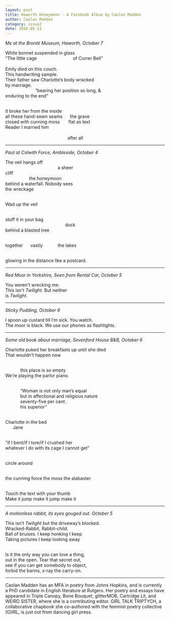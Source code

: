 ```yaml
---
layout: post
title: Haworth Honeymoon - A Facebook Album by Caolan Madden
author: Caolan Madden
category: issue2
date: 2016-05-13
---
```


*Me at the Brontë Museum, Haworth, October 7*

White bonnet suspended in glass<br>
“The little cage&nbsp;&nbsp;&nbsp;&nbsp;&nbsp;&nbsp;&nbsp;&nbsp;&nbsp;&nbsp;&nbsp;&nbsp;&nbsp;&nbsp;&nbsp;&nbsp;&nbsp;&nbsp;&nbsp;&nbsp;&nbsp;&nbsp;&nbsp;&nbsp;&nbsp;&nbsp;&nbsp;&nbsp;&nbsp;of Currer Bell”<br>
<br>
Emily died on this couch. <br>
This handwriting sample.<br>
Their father saw Charlotte’s body wracked<br>
by marriage. <br>
&nbsp;&nbsp;&nbsp;&nbsp;&nbsp;&nbsp;&nbsp;&nbsp;&nbsp;&nbsp;&nbsp;&nbsp;&nbsp;&nbsp;&nbsp;&nbsp;&nbsp;&nbsp;&nbsp;&nbsp;&nbsp;&nbsp;&nbsp;&nbsp;“bearing her position so long, & <br>
enduring to the end”&nbsp;&nbsp;&nbsp;&nbsp;&nbsp;&nbsp;<br><br>

It broke her from the inside &nbsp;&nbsp;&nbsp;&nbsp;&nbsp;&nbsp;<br>
all these hand-sewn seams&nbsp;&nbsp;&nbsp;&nbsp;&nbsp;&nbsp;the grave <br>
closed with cunning moss&nbsp;&nbsp;&nbsp;&nbsp;&nbsp;&nbsp;&nbsp;flat as text<br>
Reader I married him<br><br>
&nbsp;&nbsp;&nbsp;&nbsp;&nbsp;&nbsp;&nbsp;&nbsp;&nbsp;&nbsp;&nbsp;&nbsp;&nbsp;&nbsp;&nbsp;&nbsp;&nbsp;&nbsp;&nbsp;&nbsp;&nbsp;&nbsp;&nbsp;&nbsp;&nbsp;&nbsp;&nbsp;&nbsp;&nbsp;&nbsp;&nbsp;&nbsp;&nbsp;&nbsp;&nbsp;&nbsp;&nbsp;&nbsp;&nbsp;&nbsp;&nbsp;&nbsp;&nbsp;&nbsp;&nbsp;&nbsp;&nbsp;&nbsp;&nbsp;&nbsp;after all

___

*Paul at Colwith Force, Ambleside, October 4*

The veil hangs off<br>
&nbsp;&nbsp;&nbsp;&nbsp;&nbsp;&nbsp;&nbsp;&nbsp;&nbsp;&nbsp;&nbsp;&nbsp;&nbsp;&nbsp;&nbsp;&nbsp;&nbsp;&nbsp;&nbsp;&nbsp;&nbsp;&nbsp;&nbsp;&nbsp;&nbsp;&nbsp;&nbsp;&nbsp;&nbsp;&nbsp;&nbsp;&nbsp;&nbsp;&nbsp;&nbsp;&nbsp;&nbsp;&nbsp;&nbsp;&nbsp;&nbsp;&nbsp;a sheer <br>
cliff<br>
&nbsp;&nbsp;&nbsp;&nbsp;&nbsp;&nbsp;&nbsp;&nbsp;&nbsp;&nbsp;&nbsp;&nbsp;&nbsp;&nbsp;&nbsp;&nbsp;&nbsp;&nbsp;&nbsp;the honeymoon<br>
behind a waterfall. Nobody sees<br>
the wreckage<br><br>

Wad up  the veil<br><br>

stuff it in your bag<br>
&nbsp;&nbsp;&nbsp;&nbsp;&nbsp;&nbsp;&nbsp;&nbsp;&nbsp;&nbsp;&nbsp;&nbsp;&nbsp;&nbsp;&nbsp;&nbsp;&nbsp;&nbsp;&nbsp;&nbsp;&nbsp;&nbsp;&nbsp;&nbsp;&nbsp;&nbsp;&nbsp;&nbsp;&nbsp;&nbsp;&nbsp;&nbsp;&nbsp;&nbsp;&nbsp;&nbsp;&nbsp;&nbsp;&nbsp;&nbsp;&nbsp;&nbsp;&nbsp;&nbsp;&nbsp;&nbsp;&nbsp;&nbsp;duck<br>
behind a blasted tree<br><br>

together&nbsp;&nbsp;&nbsp;&nbsp;&nbsp;&nbsp;vastly&nbsp;&nbsp;&nbsp;&nbsp;&nbsp;&nbsp;&nbsp;&nbsp;&nbsp;&nbsp;&nbsp;&nbsp;the lakes<br><br>

glowing in the distance like a postcard.

___

*Red Moor in Yorkshire, Seen from Rental Car, October 5*

You weren't wrecking me.<br>
This isn't *Twilight.* But neither<br>
is *Twilight*.<br>

___

*Sticky Pudding, October 6*

I spoon up custard till I’m sick. You watch.<br>
The moor is black. We use our phones as flashlights.<br>

___

*Some old book about marriage, Sevenford House B&B, October 6*

Charlotte puked her breakfasts up until she died<br>
That wouldn’t happen now<br><br>

&nbsp;&nbsp;&nbsp;&nbsp;&nbsp;&nbsp;&nbsp;&nbsp;&nbsp;&nbsp;&nbsp;&nbsp;this place is so empty<br>
We’re playing the parlor piano. <br><br>

&nbsp;&nbsp;&nbsp;&nbsp;&nbsp;&nbsp;&nbsp;&nbsp;&nbsp;&nbsp;&nbsp;&nbsp;“Woman is not only man’s equal<br>
&nbsp;&nbsp;&nbsp;&nbsp;&nbsp;&nbsp;&nbsp;&nbsp;&nbsp;&nbsp;&nbsp;&nbsp;but in affectional and religious nature <br>
&nbsp;&nbsp;&nbsp;&nbsp;&nbsp;&nbsp;&nbsp;&nbsp;&nbsp;&nbsp;&nbsp;&nbsp;seventy-five per cent.<br>
&nbsp;&nbsp;&nbsp;&nbsp;&nbsp;&nbsp;&nbsp;&nbsp;&nbsp;&nbsp;&nbsp;&nbsp;his superior”<br><br>

Charlotte in the bed<br>
&nbsp;&nbsp;&nbsp;&nbsp;&nbsp;&nbsp;Jane<br><br>

“if I bent/if I tore/if I crushed her<br>
whatever I do with its cage I cannot get”<br><br>

circle around<br><br>

the cunning force the moss the alabaster<br><br>

Touch the text with your thumb<br>
Make it jump make it jump make it<br>

___

*A motionless rabbit, its eyes gouged out. October 5*

This isn’t *Twilight* but the driveway’s blocked. <br>
Wracked-Rabbit, Rabbit-child.<br>
Ball of bruises. I keep honking I keep<br>
Taking pictures I keep looking away<br><br>

Is it the only way you can love a thing,<br>
out in the open. Tear that secret out,<br>
see if you can get somebody to object,<br>
forbid the banns, x-ray the carry-on.<br>

___

Caolan Madden has an MFA in poetry from Johns Hopkins, and is currently a PhD candidate in English literature at Rutgers. Her poetry and essays have appeared in Triple Canopy, Bone Bouquet, glitterMOB, Cartridge Lit, and WEIRD SISTER, where she is a contributing editor. GIRL TALK TRIPTYCH, a collaborative chapbook she co-authored with the feminist poetry collective (G)IRL, is just out from dancing girl press.